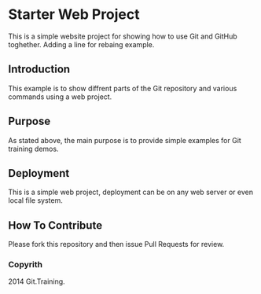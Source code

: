  # Starter Web Project

This is a simple website project for showing how to use Git and GitHub toghether. Adding a line for rebaing example.

## Introduction

This example is to show diffrent parts of the Git repository and various commands using a web project.

## Purpose

As stated above, the main purpose is to provide simple examples for Git training demos.

## Deployment

This is a simple web project, deployment can be on any web server or even local file system.

## How To Contribute

Please fork this repository and then issue Pull Requests for review.

### Copyrith

2014 Git.Training.
